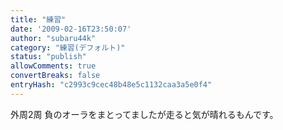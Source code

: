 ```yaml
---
title: "練習"
date: '2009-02-16T23:50:07'
author: "subaru44k"
category: "練習(デフォルト)"
status: "publish"
allowComments: true
convertBreaks: false
entryHash: "c2993c9cec48b48e5c1132caa3a5e0f4"
---
```

外周2周
負のオーラをまとってましたが走ると気が晴れるもんです。
